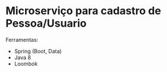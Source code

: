 # Microserviço para cadastro de Pessoa/Usuario

Ferramentas:
- Spring (Boot, Data)
- Java 8
- Loombok

